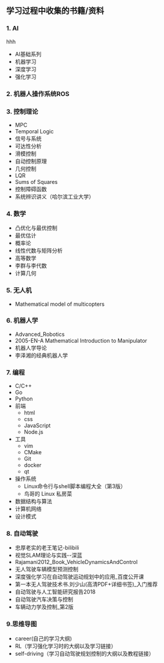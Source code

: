 ##  学习过程中收集的书籍/资料

### 1. AI
hhh
- AI基础系列
- 机器学习
- 深度学习
- 强化学习
  
### 2. 机器人操作系统ROS

### 3. 控制理论

- MPC
- Temporal Logic
- 信号与系统
- 可达性分析
- 滑模控制
- 自动控制原理
- 几何控制
- LQR
- Sums of Squares
- 控制障碍函数
- 系统辨识讲义（哈尔滨工业大学）


### 4. 数学

- 凸优化与最优控制
- 最优估计
- 概率论
- 线性代数与矩阵分析
- 高等数学
- 李群与李代数
- 计算几何


### 5. 无人机

- Mathematical model of multicopters
### 6. 机器人学

- Advanced_Robotics
- 2005-EN-A Mathematical Introduction to Manipulator
- 机器人学导论
- 李泽湘的经典机器人学


### 7. 编程

- C/C++
- Go
- Python
- 前端
  - html
  - css
  - JavaScript
  - Node.js
- 工具
  - vim
  - CMake
  - Git
  - docker
  - qt
- 操作系统
  - Linux命令行与shell脚本编程大全（第3版）
  - 鸟哥的 Linux 私房菜
- 数据结构与算法
- 计算机网络
- 设计模式

### 8. 自动驾驶

- 忠厚老实的老王笔记-bilibili
- 视觉SLAM理论与实践--深蓝
- Rajamani2012_Book_VehicleDynamicsAndControl
- 无人驾驶车辆模型预测控制
- 深度强化学习在自动驾驶运动规划中的应用_百度公开课
- 第一本无人驾驶技术书.刘少山(高清PDF+详细书签)_入门推荐
- 自动驾驶与人工智能研究报告2018
- 自动驾驶汽车决策与控制
- 车辆动力学及控制_第2版


### 9.思维导图
- career(自己的学习大纲)
- RL（学习强化学习时的大纲以及学习链接）
- self-driving（学习自动驾驶规划控制的大纲以及教程链接）
